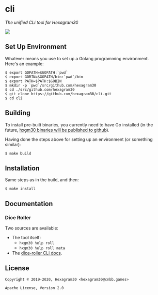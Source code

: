 # cli

*The unified CLI tool for Hexagram30*

[![][logo]][logo-large]


## Set Up Environment

Whatever means you use to set up a Golang programming environment. Here's an
example:

```shell
$ export GOPATH=$GOPATH:`pwd`
$ export GOBIN=$GOPATH/bin:`pwd`/bin
$ export PATH=$PATH:$GOBIN
$ mkdir -p `pwd`/src/github.com/hexagram30
$ cd ./src/github.com/hexagram30
$ git clone https://github.com/hexagram30/cli.git
$ cd cli
```

## Building

To install pre-built binaries, you currently need to have Go installed (in the
future, [hxgm30 binaries will be published to github](https://github.com/hexagram30/cli/issues/5)).

Having done the steps above for setting up an environment (or something similar):

```shell
$ make build
```

## Installation

Same steps as in the build, and then:

```shell
$ make install
```

## Documentation

### Dice Roller

Two sources are available:
* The tool itself:
  * `hxgm30 help roll`
  * `hxgm30 help roll meta`
* The [dice-roller CLI docs](./docs/dice-roller.md).

## License

```
Copyright © 2019-2020, Hexagram30 <hexagram30@cnbb.games>

Apache License, Version 2.0
```

<!-- Named page links below: /-->

[logo]: https://raw.githubusercontent.com/hexagram30/resources/master/branding/logo/h30-logo-2-long-with-text-x695.png
[logo-large]: https://raw.githubusercontent.com/hexagram30/resources/master/branding/logo/h30-logo-2-long-with-text-x3440.png
